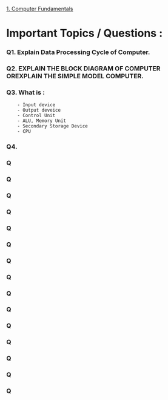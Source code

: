 [1. Computer Fundamentals](https://nios.ac.in/media/documents/vocational/CLS/Certificate_Course_in_Library_Science_english/M4_PDF/M4L1.pdf)



# Important Topics / Questions :
### Q1. Explain Data Processing Cycle of Computer.
### Q2. EXPLAIN THE BLOCK DIAGRAM OF COMPUTER OREXPLAIN THE SIMPLE MODEL COMPUTER.
### Q3. What is :
        - Input device
        - Output deveice
        - Control Unit
        - ALU, Memory Unit
        - Secondary Storage Device
        - CPU
### Q4. 
### Q
### Q
### Q
### Q
### Q
### Q
### Q
### Q
### Q
### Q
### Q
### Q
### Q
### Q
### Q

